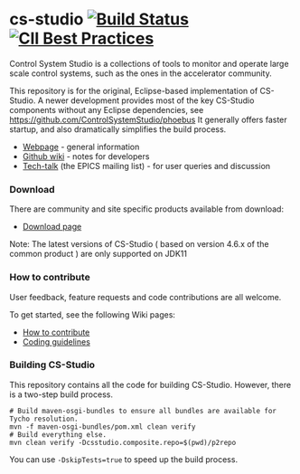 # cs-studio [![Build Status](https://travis-ci.com/ControlSystemStudio/cs-studio.svg?branch=master)](https://travis-ci.com/ControlSystemStudio/cs-studio) [![CII Best Practices](https://bestpractices.coreinfrastructure.org/projects/541/badge)](https://bestpractices.coreinfrastructure.org/projects/541)

Control System Studio is a collections of tools to monitor and operate large scale control systems, such as the ones in the accelerator community.

This repository is for the original, Eclipse-based implementation of CS-Studio.
A newer development provides most of the key CS-Studio components
without any Eclipse dependencies, see https://github.com/ControlSystemStudio/phoebus
It generally offers faster startup, and also dramatically simplifies the
build process.


* [Webpage](http://controlsystemstudio.github.io/) - general information
* [Github wiki](https://github.com/ControlSystemStudio/cs-studio/wiki/) - notes for developers
* [Tech-talk](http://aps.anl.gov/epics/tech-talk/index.php) (the EPICS mailing list) - for user queries and discussion

### Download

There are community and site specific products available from download:

* [Download page](http://controlsystemstudio.org/download.html)

Note: The latest versions of CS-Studio ( based on version 4.6.x of the common product ) are only supported on JDK11

### How to contribute

User feedback, feature requests and code contributions are all welcome.

To get started, see the following Wiki pages:

* [How to contribute](https://github.com/ControlSystemStudio/cs-studio/wiki/HowToContribute)
* [Coding guidelines](https://github.com/ControlSystemStudio/cs-studio/wiki/CodingGuidelines)


### Building CS-Studio

This repository contains all the code for building CS-Studio. However, there is a two-step
build process.

```
# Build maven-osgi-bundles to ensure all bundles are available for Tycho resolution.
mvn -f maven-osgi-bundles/pom.xml clean verify
# Build everything else.
mvn clean verify -Dcsstudio.composite.repo=$(pwd)/p2repo
```

You can use `-DskipTests=true` to speed up the build process.

